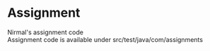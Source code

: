 # Assignment
Nirmal's assignment code</br>
</b>Assignment code is available under src/test/java/com/assignments</b>
